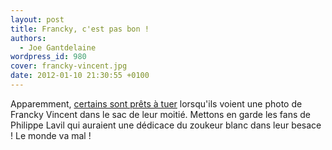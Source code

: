 ```yaml
---
layout: post
title: Francky, c'est pas bon !
authors:
  - Joe Gantdelaine
wordpress_id: 980
cover: francky-vincent.jpg
date: 2012-01-10 21:30:55 +0100
---
```


Apparemment,
[certains sont prêts à tuer](http://fr.news.yahoo.com/photo-francky-vincent-conduit-homme-au-meurtre-154906768.html)
lorsqu'ils voient une photo de Francky Vincent dans le sac de leur moitié.
Mettons en garde les fans de Philippe Lavil qui auraient une dédicace du zoukeur
blanc dans leur besace ! Le monde va mal !
